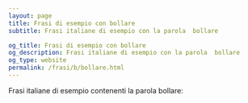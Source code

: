 ```yaml
---
layout: page
title: Frasi di esempio con bollare 
subtitle: Frasi italiane di esempio con la parola  bollare

og_title: Frasi di esempio con bollare 
og_description: Frasi italiane di esempio con la parola  bollare
og_type: website
permalink: /frasi/b/bollare.html
---
```


Frasi italiane di esempio contenenti la parola bollare:


